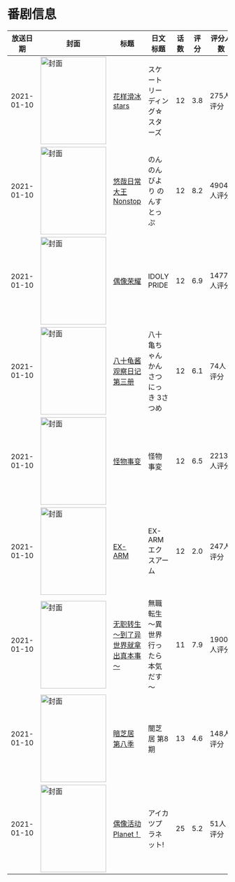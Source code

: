 # 番剧信息

|放送日期|封面|标题|日文标题|话数|评分|评分人数|
|---|---|---|---|---|---|---|
|2021-01-10|<img src="https://lain.bgm.tv/pic/cover/c/3b/af/295766_53J4d.jpg" alt="封面" style="width:150px;height:200px;object-fit:cover;">|[花样滑冰stars](https://bangumi.tv/subject/295766)|スケートリーディング☆スターズ|12|3.8|275人评分|
|2021-01-10|<img src="https://lain.bgm.tv/pic/cover/c/ac/b7/282684_5lN9Z.jpg" alt="封面" style="width:150px;height:200px;object-fit:cover;">|[悠哉日常大王 Nonstop](https://bangumi.tv/subject/282684)|のんのんびより のんすとっぷ|12|8.2|4904人评分|
|2021-01-10|<img src="https://lain.bgm.tv/pic/cover/c/14/f6/296151_FF3Ls.jpg" alt="封面" style="width:150px;height:200px;object-fit:cover;">|[偶像荣耀](https://bangumi.tv/subject/296151)|IDOLY PRIDE|12|6.9|1477人评分|
|2021-01-10|<img src="https://lain.bgm.tv/pic/cover/c/86/05/315804_GPogW.jpg" alt="封面" style="width:150px;height:200px;object-fit:cover;">|[八十龟酱观察日记 第三册](https://bangumi.tv/subject/315804)|八十亀ちゃんかんさつにっき 3さつめ|12|6.1|74人评分|
|2021-01-10|<img src="https://lain.bgm.tv/pic/cover/c/6d/7c/296941_j4dd2.jpg" alt="封面" style="width:150px;height:200px;object-fit:cover;">|[怪物事变](https://bangumi.tv/subject/296941)|怪物事変|12|6.5|2213人评分|
|2021-01-10|<img src="https://lain.bgm.tv/pic/cover/c/18/80/269565_773AT.jpg" alt="封面" style="width:150px;height:200px;object-fit:cover;">|[EX-ARM](https://bangumi.tv/subject/269565)|EX-ARM エクスアーム|12|2.0|247人评分|
|2021-01-10|<img src="https://lain.bgm.tv/pic/cover/c/8b/00/277554_z999u.jpg" alt="封面" style="width:150px;height:200px;object-fit:cover;">|[无职转生～到了异世界就拿出真本事～](https://bangumi.tv/subject/277554)|無職転生 ～異世界行ったら本気だす～|11|7.9|19008人评分|
|2021-01-10|<img src="https://lain.bgm.tv/pic/cover/c/29/51/321092_j7P37.jpg" alt="封面" style="width:150px;height:200px;object-fit:cover;">|[暗芝居 第八季](https://bangumi.tv/subject/321092)|闇芝居 第8期|13|4.6|148人评分|
|2021-01-10|<img src="https://lain.bgm.tv/pic/cover/c/2f/e7/321289_1M1GJ.jpg" alt="封面" style="width:150px;height:200px;object-fit:cover;">|[偶像活动Planet！](https://bangumi.tv/subject/321289)|アイカツプラネット!|25|5.2|51人评分|
